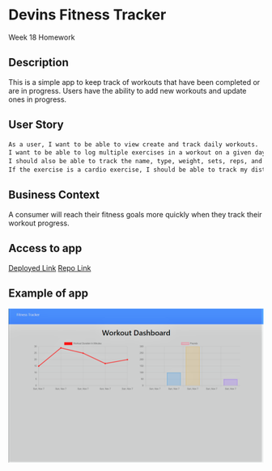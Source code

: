 # Devins Fitness Tracker
Week 18 Homework 

## Description 

This is a simple app to keep track of workouts that have been completed or are in progress. Users have the ability to add new workouts and update ones in progress.

## User Story

```md
As a user, I want to be able to view create and track daily workouts. 
I want to be able to log multiple exercises in a workout on a given day. 
I should also be able to track the name, type, weight, sets, reps, and duration of exercise. 
If the exercise is a cardio exercise, I should be able to track my distance traveled.
```

## Business Context

A consumer will reach their fitness goals more quickly when they track their workout progress.

## Access to app

[Deployed Link](https://stormy-scrubland-48541.herokuapp.com/?id=6181e5997a3a06001668c47d)
[Repo Link](https://github.com/DMosca2021/dm_Workout_Tracker)

## Example of app

![Screen shot](./public/images/wrkout-track_scrnsht.png)